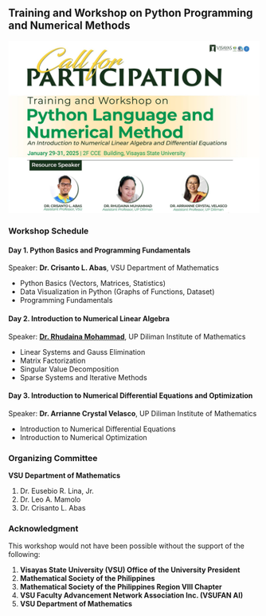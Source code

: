 ## Training and Workshop on Python Programming and Numerical Methods

<img src="https://github.com/rhudaina/Training-and-Workshop-on-Python-Programming-and-Numerical-Methods/blob/main/poster.jpg" width="700">


### Workshop Schedule

#### Day 1. Python Basics and Programming Fundamentals
Speaker: **Dr. Crisanto L. Abas**, VSU Department of Mathematics
- Python Basics (Vectors, Matrices, Statistics)
- Data Visualization in Python (Graphs of Functions, Dataset)
- Programming Fundamentals


#### Day 2. Introduction to Numerical Linear Algebra
Speaker: **[Dr. Rhudaina Mohammad](https://math.upd.edu.ph/faculty/mohammad-rhudaina)**, UP Diliman Institute of Mathematics
- Linear Systems and Gauss Elimination
- Matrix Factorization
- Singular Value Decomposition
- Sparse Systems and Iterative Methods

#### Day 3. Introduction to Numerical Differential Equations and Optimization
Speaker: **Dr. Arrianne Crystal Velasco**, UP Diliman Institute of Mathematics
- Introduction to Numerical Differential Equations
- Introduction to Numerical Optimization

###

### Organizing Committee
**VSU Department of Mathematics**
1. Dr. Eusebio R. Lina, Jr.
2. Dr. Leo A. Mamolo
3. Dr. Crisanto L. Abas

### Acknowledgment 
This workshop would not have been possible without the support of the following:
1. **Visayas State University (VSU) Office of the University President**
2. **Mathematical Society of the Philippines**
3. **Mathematical Society of the Philippines Region VIII Chapter**
4. **VSU Faculty Advancement Network Association Inc. (VSUFAN AI)**
5. **VSU Department of Mathematics**

